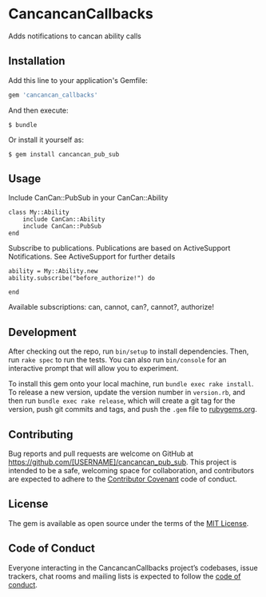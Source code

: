 # CancancanCallbacks

Adds notifications to cancan ability calls

## Installation

Add this line to your application's Gemfile:

```ruby
gem 'cancancan_callbacks'
```

And then execute:

    $ bundle

Or install it yourself as:

    $ gem install cancancan_pub_sub

## Usage

Include CanCan::PubSub in your CanCan::Ability
```
class My::Ability
    include CanCan::Ability
    include CanCan::PubSub
end
```

Subscribe to publications. Publications are based on ActiveSupport Notifications. See ActiveSupport for further details
```
ability = My::Ability.new
ability.subscribe("before_authorize!") do

end
```

Available subscriptions: can, cannot, can?, cannot?, authorize!

## Development

After checking out the repo, run `bin/setup` to install dependencies. Then, run `rake spec` to run the tests. You can also run `bin/console` for an interactive prompt that will allow you to experiment.

To install this gem onto your local machine, run `bundle exec rake install`. To release a new version, update the version number in `version.rb`, and then run `bundle exec rake release`, which will create a git tag for the version, push git commits and tags, and push the `.gem` file to [rubygems.org](https://rubygems.org).

## Contributing

Bug reports and pull requests are welcome on GitHub at https://github.com/[USERNAME]/cancancan_pub_sub. This project is intended to be a safe, welcoming space for collaboration, and contributors are expected to adhere to the [Contributor Covenant](http://contributor-covenant.org) code of conduct.

## License

The gem is available as open source under the terms of the [MIT License](https://opensource.org/licenses/MIT).

## Code of Conduct

Everyone interacting in the CancancanCallbacks project’s codebases, issue trackers, chat rooms and mailing lists is expected to follow the [code of conduct](https://github.com/[USERNAME]/cancancan_pub_sub/blob/master/CODE_OF_CONDUCT.md).
